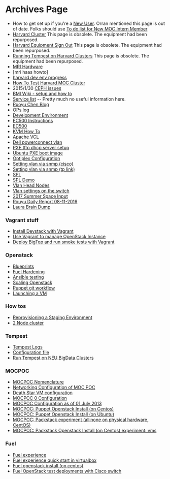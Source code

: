 # Archives Page
* How to get set up if you're a [New User](archives-page/New-User.html).  Orran mentioned this page is out of date. Folks should use [To do list for New MOC Intern Member](how-tos/To-do-list-for-New-MOC-Intern-and-Member.html)
* [Harvard Cluster](archives-page/Harvard-Cluster.html)   This page is obsolete. The equipment had been repurposed.
* [Harvard Equipment Sign Out](archives-page/Harvard-Equipment-Sign-Out.html)  This page is obsolete. The equipment had been repurposed.
* [Running Tempest on Harvard Clusters](archives-page/Running-Tempest-on-Harvard-Clusters.html) This page is obsolete. The equipment had been repurposed.
* [MRI Hardware](archives-page/MRI-Hardware.html)
* [mri haas howto]
* [harvard dev env progress](archives-page/harvard-dev-env-progress.html)
* [How To Test Harvard MOC Cluster](archives-page/How-To-Test-Harvard-Moc-Cluster.html)
* 2015/1/30 [CEPH issues](archives-page/CEPH.html)
* [BMI Wiki - setup and how to](archives-page/BMIInstallation.html)
* [Service list](archives-page/Service-list.html) -- Pretty much no useful information here.
* [Ruoyu Chen Blog](archives-page/Ruoyu-Daily.html)
* [OPs log](archives-page/OPs-log.html)
* [Development Environment](archives-page/Development-Environment.html)   
* [EC500 Instructions](archives-page/EC500-Instructions.html)
* [EC500](archives-page/EC500.html)
* [KVM How To](archives-page/KVM-How-To.html)
* [Apache VCL](archives-page/Apache-VCL.html)
* [Dell powerconnect vlan](archives-page/Dell-powerconnect-vlan.html)
* [PXE tftp dhcp server setup](archives-page/PXE-tftp-dhcp-server-setup.html)
* [Ubuntu PXE boot image](archives-page/Ubuntu-PXE-boot-image.html)
* [Optiplex Configuration](archives-page/Optiplex-Configuration.html)
* [Setting vlan via snmp (cisco)](archives-page/Setting-vlan-via-snmp-(cisco).html)
* [Setting vlan via snmp (tp link)](archives-page/Setting-vlan-via-snmp-(tp-link).html)
* [SPL](archives-page/SPL.html)
* [SPL Demo](archives-page/SPL-Demo.html)
* [Vlan Head Nodes](archives-page/Vlan-Head-Nodes.html)
* [Vlan settings on the switch](archives-page/Vlan-settings-on-the-switch.html)
* [2017 Summer Space Input](archives-page/2017-Summer-space-input.html)
* [Rouyu Daily Report 08-11-2016](archives-page/Ruoyu-Daily-Report-08-11-2016.html)
* [Laura Brain Dump](laura-brain-dump.html)

### Vagrant stuff
* [Install Devstack with Vagrant](archives-page/Install-Devstack-with-Vagrant.html)
* [Use Vagrant to manage OpenStack Instance](archives-page/Use-Vagrant-to-manage-OpenStack-Instance.html)
* [Deploy BigTop and run smoke tests with Vagrant](archives-page/Deploy-Bigtop-and-run-smoke-tests-with-Vagrant.html)

### Openstack
* [Blueprints](archives-page/Blueprints.html)
* [Fuel Hardening](archives-page/Fuel-Hardening.html)
* [Ansible testing](archives-page/Ansible-testing.html)
* [Scaling Openstack](archives-page/Scaling-Openstack.html)
* [Puppet git workflow](archives-page/Puppet-git-workflow.html)
* [Launching a VM](archives-page/Launching-a-VM-DEPRECATED.html)

### How tos
* [Reprovisioning a Staging Environment](archives-page/Reprovisioning-a-Staging-Environment.html)
* [2 Node cluster](archives-page/2-Node-cluster.html)

### Tempest
* [Tempest Logs](archives-page/Tempest-Logs.html)
* [Configuration file](archives-page/Configuration-file.html)
* [Run Tempest on NEU BigData Clusters](archives-page/Run-Tempest-on-NEU-BigData-Clusters.html)

### MOCPOC
* [MOCPOC Nomenclature](archives-page/MOCPOC-Nomenclature.html)
* [Networking Configuration of MOC POC](archives-page/Networking-Configuration-of-MOC-POC.html)
* [Death Star VM configuration](archives-page/Death-Star-VM-configuration.html)
* [MOCPOC 0 Configuration](archives-page/MOCPOC-0-Configuration.html)
* [MOCPOC Configuration as of 01 July 2013](archives-page/MOCPOC-Configuration-as-of-01-July-2013.html)
* [MOCPOC: Puppet Openstack Install (on Centos)](archives-page/MOCPOC-Puppet-Openstack-Install-(on-Centos).html)
* [MOCPOC: Puppet Openstack Install (on Ubuntu)](archives-page/MOCPOC-Puppet-Openstack-Install-(on-Ubuntu).html)
* [MOCPOC: Packstack experiment (allinone on physical hardware, CentOS)](archives-page/MOCPOC-Packstack-experiment-(allinone-on-physical-hardware,-CentOS).html)
* [MOCPOC: Packstack Openstack Install (on Centos) experiment: vms](archives-page/MOCPOC-Packstack-Openstack-Install-(on-Centos)-experiment-vms.html)

### Fuel
* [Fuel experience](archives-page/Fuel-Experience.html)
* [Fuel experience quick start in virtualbox](archives-page/Fuel-experience-quick-start-in-virtualbox.html)
* [Fuel openstack install (on centos)](archives-page/Fuel-openstack-install-(on-centos).html)
* [Fuel OpenStack test deployments with Cisco switch](archives-page/Fuel-OpenStack-test-deployments-with-Cisco-switch.html)

